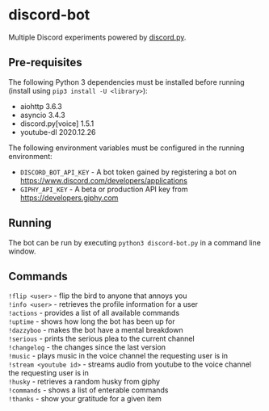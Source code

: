# discord-bot
Multiple Discord experiments powered by [discord.py](https://discordpy.readthedocs.io/en/latest/api.html).  

## Pre-requisites
The following Python 3 dependencies must be installed before running (install using `pip3 install -U <library>`):  
- aiohttp 3.6.3  
- asyncio 3.4.3  
- discord.py[voice] 1.5.1  
- youtube-dl 2020.12.26   
  
The following environment variables must be configured in the running environment:  
- `DISCORD_BOT_API_KEY` - A bot token gained by registering a bot on https://www.discord.com/developers/applications  
- `GIPHY_API_KEY` - A beta or production API key from https://developers.giphy.com  

## Running 
The bot can be run by executing `python3 discord-bot.py` in a command line window.

## Commands
`!flip <user>` - flip the bird to anyone that annoys you  
`!info <user>` - retrieves the profile information for a user  
`!actions` - provides a list of all available commands  
`!uptime` - shows how long the bot has been up for  
`!dazzyboo` - makes the bot have a mental breakdown  
`!serious` - prints the serious plea to the current channel  
`!changelog` - the changes since the last version  
`!music` - plays music in the voice channel the requesting user is in  
`!stream <youtube id>` - streams audio from youtube to the voice channel the requesting user is in  
`!husky` - retrieves a random husky from giphy  
`!commands` - shows a list of enterable commands  
`!thanks` - show your gratitude for a given item
